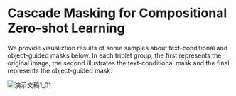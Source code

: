 # Cascade Masking for Compositional Zero-shot Learning
We provide visualiztion results of some samples about text-conditional and object-guided masks below. In each triplet group, the first represents the original image, the second illustrates the text-conditional mask and the final represents the object-guided mask.

![演示文稿1_01](https://github.com/CaMask8692/CaMask/assets/164876009/ee25aa05-8a61-4862-ac7c-8a020e39da11)
